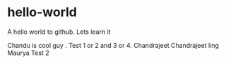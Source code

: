 # hello-world
A hello world to github. Lets learn it


Chandu is cool guy . Test 1 or 2 and 3 or 4. Chandrajeet Chandrajeet ling Maurya Test 2 